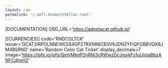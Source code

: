 ```yaml
---
layout: raw
permalink: '/.well-known/stellar.toml'
---
```

[DOCUMENTATION]
ORG_URL=\'https://adoptacat.github.io\'

[[CURRENCIES]]
code='RNDCOLTCK'
issuer='GCAT2IRPOLNNEWESS4GPZ7RXNR6CB3V6JDN2YFIQFOBBVQX6JM4BSRND'
name='Random Color Cat Ticket'
display_decimals=7
image='https://ipfs.io/ipfs/QmVMknP2nRNj3cRWwzDcJiqykFs1uUiqiaBbzANFCdheH2'
